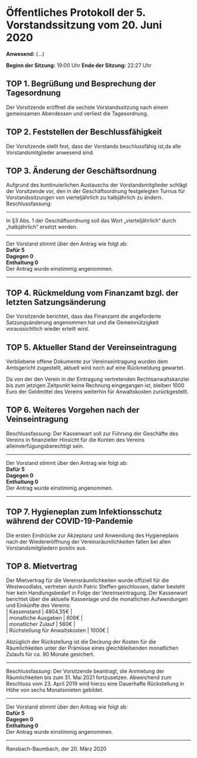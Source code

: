 Öffentliches Protokoll der 5. Vorstandssitzung vom 20. Juni 2020 
===================================================================

**Anwesend:** (...)

**Beginn der Sitzung:** 19:00 Uhr
**Ende der Sitzung:** 22:27 Uhr

## TOP 1. Begrüßung und Besprechung der Tagesordnung
Der Vorsitzende eröffnet die sechste Vorstandssitzung nach einem gemeinsamen
Abendessen und verliest die Tagesordnung.
## TOP 2. Feststellen der Beschlussfähigkeit
Der Vorsitzende stellt fest, dass der Vorstands beschlussfähig ist,da alle
Vorstandsmitglieder anwesend sind.
## TOP 3. Änderung der Geschäftsordnung 

Aufgrund des kontinuierlichen Austauschs der Vorstandsmitglieder schlägt der
Vorsitzende vor, den in der Geschäftsordnung festgelegten Turnus für
Vorstandssitzungen von vierteljährlich zu halbjährlich zu ändern. 
Beschlussfassung: 

---
In §3 Abs. 1 der Geschäftsordnung soll das Wort „vierteljährlich“
durch „halbjährlich“ ersetzt werden.

---
Der Vorstand stimmt über den Antrag wie folgt ab:  
**Dafür 5**  
**Dagegen 0**  
**Enthaltung 0**  
Der Antrag wurde einstimmig angenommen.

---
## TOP 4. Rückmeldung vom Finanzamt bzgl. der letzten Satzungsänderung 

Der Vorsitzende berichtet, dass das Finanzamt die angeforderte Satzungsänderung
angenommen hat und die Gemeinnützigkeit voraussichtlich wieder erteilt wird.


## TOP 5. Aktueller Stand der Vereinseintragung

Verbliebene offene Dokumente zur Vereinseintragung wurden dem Amtsgericht
zugestellt, aktuell wird noch auf eine Rückmeldung gewartet.

Da von der den Verein in der Eintragung vertretenden Rechtsanwaltskanzlei bis zum
jetzigen Zeitpunkt keine Rechnung eingegangen ist, bleiben 1000 Euro der
Geldmittel des Vereins weiterhin für Anwaltskosten zurückgestellt.


## TOP 6. Weiteres Vorgehen nach der Veinseintragung

Beschlussfassung: Der Kassenwart soll zur Führung der Geschäfte des Vereins in
finanzieller Hinsicht für die Konten des Vereins alleinverfügungsberechtigt sein.

---
Der Vorstand stimmt über den Antrag wie folgt ab:  
**Dafür 5**  
**Dagegen 0**  
**Enthaltung 0**  
Der Antrag wurde einstimmig angenommen.  

---
## TOP 7. Hygieneplan zum Infektionsschutz während der COVID-19-Pandemie

Die ersten Eindrücke zur Akzeptanz und Anwendung des Hygieneplans nach der
Wiedereröffnung der Vereinsräumlichkeiten fallen bei allen Vorstandsmitgliedern
positiv aus.


## TOP 8. Mietvertrag

Der Mietvertrag für die Vereinsräumlichkeiten wurde offiziell für die Westwoodlabs,
vertreten durch Patric Steffen geschlossen, daher besteht hier kein Handlungsbedarf
in Folge der Vereinseintragung.
Der Kassenwart berichtet über die aktuelle Kassenlage und die monatlichen
Aufwendungen und Einkünfte des Vereins:  
| Kassenstand | 4804,55€ |  
| monatliche Ausgaben | 606€ |   
| monatlicher Zulauf | 560€ |  
| Rüchstellung für Anwaltskosten | 1000€ |  

Abzüglich der Rückstellung ist die Deckung der Kosten für die Räumlichkeiten unter
der Prämisse eines gleichbleibenden monatlichen Zulaufs für ca. 90 Monate
gesichert.  
  
---
Beschlussfassung: Der Vorsitzende beantragt, die Anmietung der Räumlichkeiten bis
zum 31. Mai 2021 fortzusetzen. Abweichend zum Beschluss vom 23. April 2019 wird
hierzu eine Dauerhafte Rückstellung in Höhe von sechs Monatsmieten gebildet.


---
Der Vorstand stimmt über den Antrag wie folgt ab:  
**Dafür 5**  
**Dagegen 0**  
**Enthaltung 0**  
Der Antrag wurde einstimmig angenommen.  

---

Ransbach-Baumbach, der 20. März 2020